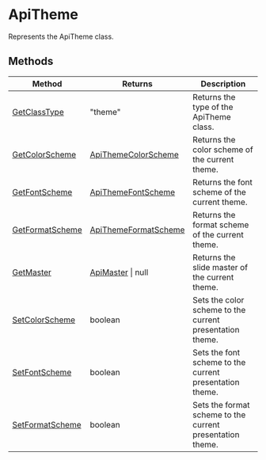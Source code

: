 # ApiTheme

Represents the ApiTheme class.


## Methods

| Method | Returns | Description |
| ------ | ------- | ----------- |
| [GetClassType](./Methods/GetClassType.md) | "theme" | Returns the type of the ApiTheme class. |
| [GetColorScheme](./Methods/GetColorScheme.md) | [ApiThemeColorScheme](../ApiThemeColorScheme/ApiThemeColorScheme.md) | Returns the color scheme of the current theme. |
| [GetFontScheme](./Methods/GetFontScheme.md) | [ApiThemeFontScheme](../ApiThemeFontScheme/ApiThemeFontScheme.md) | Returns the font scheme of the current theme. |
| [GetFormatScheme](./Methods/GetFormatScheme.md) | [ApiThemeFormatScheme](../ApiThemeFormatScheme/ApiThemeFormatScheme.md) | Returns the format scheme of the current theme. |
| [GetMaster](./Methods/GetMaster.md) | [ApiMaster](../ApiMaster/ApiMaster.md) \| null | Returns the slide master of the current theme. |
| [SetColorScheme](./Methods/SetColorScheme.md) | boolean | Sets the color scheme to the current presentation theme. |
| [SetFontScheme](./Methods/SetFontScheme.md) | boolean | Sets the font scheme to the current presentation theme. |
| [SetFormatScheme](./Methods/SetFormatScheme.md) | boolean | Sets the format scheme to the current presentation theme. |
